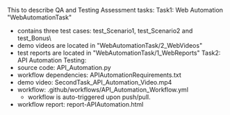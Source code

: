 This to describe QA and Testing Assessment tasks:
Task1: Web Automation "WebAutomationTask"
  - contains three test cases: test_Scenario1, test_Scenario2 and test_Bonus\
  - demo videos are located in "WebAutomationTask/2_WebVideos"
  - test reports are located in "WebAutomationTask/1_WebReports"
Task2: API Automation Testing:
  - source code: API_Automation.py
  - workflow dependencies: APIAutomationRequirements.txt
  - demo video: SecondTask_API_Automation_Video.mp4
  - workflow: .github/workflows/API_Automation_Workflow.yml
      - workflow is auto-triggered upon push/pull.
  - workflow report: report-APIAutomation.html
